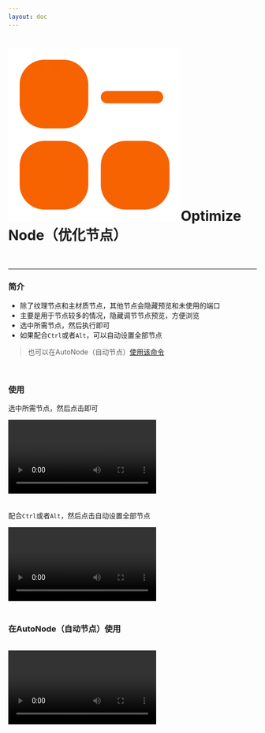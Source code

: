 ```yaml
---
layout: doc
---
```

# <span class="h1-icon"><img src="../../public/img/Optimize Select.webp" alt="Custom Icon"></span>Optimize Node（优化节点）

<br/>

---

### 简介

- 除了纹理节点和主材质节点，其他节点会隐藏预览和未使用的端口
- 主要是用于节点较多的情况，隐藏调节节点预览，方便浏览
- 选中所需节点，然后执行即可
- 如果配合`Ctrl`或者`Alt`，可以自动设置全部节点

> 也可以在AutoNode（自动节点）[使用该命令](03-RNT-AutoNode)

<br/>

### 使用
选中所需节点，然后点击即可
<br/>

<video controls>
  <source src="/img/command-optimize_selected_node.webm" type="video/webm">
</video>

<br/>
<br/>


配合`Ctrl`或者`Alt`，然后点击自动设置全部节点
<br/>

<video controls>
  <source src="/img/command-optimize_all_node.webm" type="video/webm">
</video>

<br/>
<br/>


### 在AutoNode（自动节点）使用

<br/>

<video controls>
  <source src="/img/autonode-optimize_all_node.webm" type="video/webm">
</video>

<br/>
<br/>